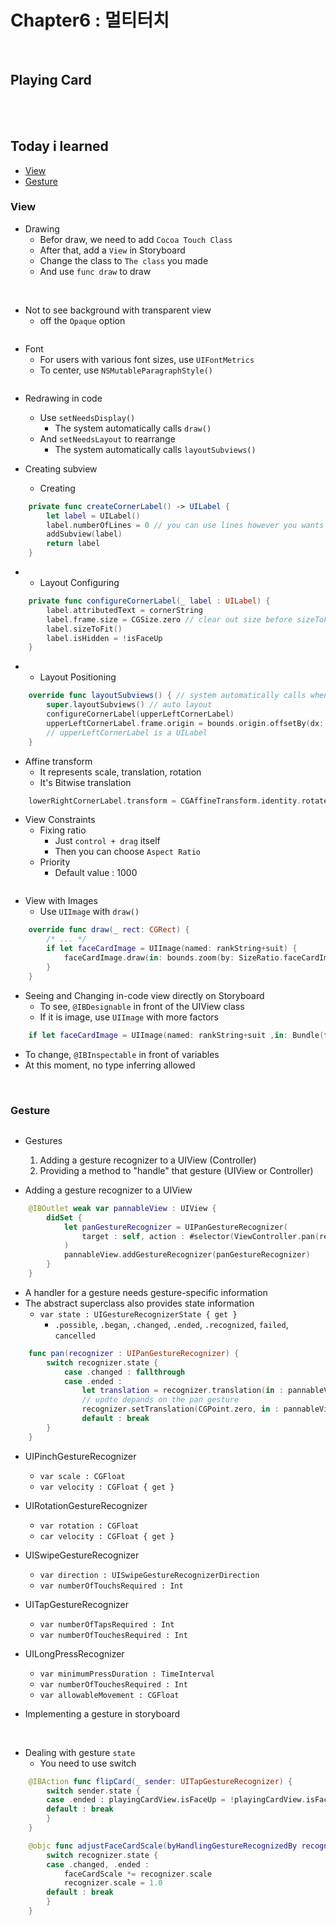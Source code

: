 # Chapter6 : 멀티터치
<Img>

<br>
 <br>

## Playing Card
<demo>

<br>
 <br>

## Today i learned
- [View](#View)
- [Gesture](#Gesture)


### View
- Drawing
   - Befor draw, we need to add `Cocoa Touch Class`
   - After that, add a `View` in Storyboard
   - Change the class to `The class` you made
   - And use `func draw` to draw

<img>
<img>
<img>

- Not to see background with transparent view
  - off the `Opaque` option

<img>

- Font
  - For users with various font sizes, use `UIFontMetrics`
  - To center, use `NSMutableParagraphStyle()`

<img>

- Redrawing in code
  - Use `setNeedsDisplay()`
    - The system automatically calls `draw()`
  - And `setNeedsLayout` to rearrange
    - The system automatically calls `layoutSubviews()`

- Creating subview
  - Creating
```swift
    private func createCornerLabel() -> UILabel {
        let label = UILabel()
        label.numberOfLines = 0 // you can use lines however you wants
        addSubview(label)
        return label
    }
```

-  - Layout Configuring
```swift
    private func configureCornerLabel(_ label : UILabel) {
        label.attributedText = cornerString
        label.frame.size = CGSize.zero // clear out size before sizeToFit()
        label.sizeToFit()
        label.isHidden = !isFaceUp
    }
```

-  - Layout Positioning
```swift
    override func layoutSubviews() { // system automatically calls when arranges subviews
        super.layoutSubviews() // auto layout
        configureCornerLabel(upperLeftCornerLabel)
        upperLeftCornerLabel.frame.origin = bounds.origin.offsetBy(dx: cornerOffset, dy: cornerOffset)
        // upperLeftCornerLabel is a UILabel 
    }
```

- Affine transform
  - It represents scale, translation, rotation
  - It's Bitwise translation

```swift
    lowerRightCornerLabel.transform = CGAffineTransform.identity.rotated(by: CGFloat.pi)
```
 
- View Constraints
  - Fixing ratio
    - Just `control + drag` itself
    - Then you can choose `Aspect Ratio`
  - Priority
    - Default value : 1000

<img>

- View with Images
  - Use `UIImage` with `draw()`

```swift
    override func draw(_ rect: CGRect) {
        /* ... */
        if let faceCardImage = UIImage(named: rankString+suit) {
            faceCardImage.draw(in: bounds.zoom(by: SizeRatio.faceCardImageSizeToBoundsSize))
        }
    }
```

- Seeing and Changing in-code view directly on Storyboard
  - To see, `@IBDesignable` in front of the UIView class
  - If it is image, use `UIImage` with more factors

```swift
    if let faceCardImage = UIImage(named: rankString+suit ,in: Bundle(for: self.classForCoder), compatibleWith: traitCollection) {
```

- To change, `@IBInspectable` in front of variables
- At this moment, no type inferring allowed

<img>

<br>
 <br>

### Gesture
<img>

- Gestures
    1. Adding a gesture recognizer to a UIView (Controller)
    2. Providing a method to "handle" that gesture (UIView or Controller)

- Adding a gesture recognizer to a UIView
    
```swift
    @IBOutlet weak var pannableView : UIView {
        didSet {
            let panGestureRecognizer = UIPanGestureRecognizer(
                target : self, action : #selector(ViewController.pan(recognizer: )
            )
            pannableView.addGestureRecognizer(panGestureRecognizer)
        }
    }
```

- A handler for a gesture needs gesture-specific information
- The abstract superclass also provides state information
  - `var state : UIGestureRecognizerState { get }`
    - `.possible`, `.began`, `.changed`, `.ended`, `.recognized`, `failed`, `cancelled`

```swift
    func pan(recognizer : UIPanGestureRecognizer) {
        switch recognizer.state {
            case .changed : fallthrough
            case .ended :
                let translation = recognizer.translation(in : pannableView)
                // updte depands on the pan gesture
                recognizer.setTranslation(CGPoint.zero, in : pannableView)
                default : break
        }
    }
```

- UIPinchGestureRecognizer
  - `var scale : CGFloat`
  - `var velocity : CGFloat { get }`
- UIRotationGestureRecognizer
  - `var rotation : CGFloat`
  - `car velocity : CGFloat { get }`
- UISwipeGestureRecognizer
  - `var direction : UISwipeGestureRecognizerDirection`
  - `var numberOfTouchsRequired : Int`
- UITapGestureRecognizer
  - `var numberOfTapsRequired : Int`
  - `var numberOfTouchesRequired : Int`
- UILongPressRecognizer
  - `var minimumPressDuration : TimeInterval`
  - `var numberOfTouchesRequired : Int`
  - `var allowableMovement : CGFloat`

- Implementing a gesture in storyboard

<img>
<img>


- Dealing with gesture `state`
  - You need to use switch

```swift
    @IBAction func flipCard(_ sender: UITapGestureRecognizer) {
        switch sender.state {
        case .ended : playingCardView.isFaceUp = !playingCardView.isFaceUp
        default : break
        }
    }
```

```swift
    @objc func adjustFaceCardScale(byHandlingGestureRecognizedBy recognizer : UIPinchGestureRecognizer) {
        switch recognizer.state {
        case .changed, .ended :
            faceCardScale *= recognizer.scale
            recognizer.scale = 1.0
        default : break
        }
    }
```    








